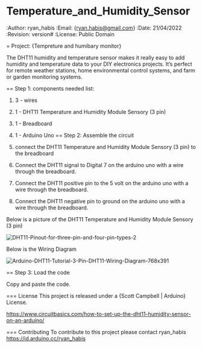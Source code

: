 # Temperature_and_Humidity_Sensor

:Author: ryan_habis
:Email: {ryan.habis@gmail.com}
:Date: 21/04/2022
:Revision: version#
:License: Public Domain

= Project: {Tempreture and humibary monitor}

The DHT11 humidity and temperature sensor makes it really easy to add humidity and temperature data to your DIY electronics projects. 
It’s perfect for remote weather stations, home environmental control systems, and farm or garden monitoring systems.

== Step 1: components needed list:

1. 3 - wires
2. 1 - DHT11 Temperature and Humidity Module Sensory (3 pin)
3. 1 - Breadboard
4. 1 - Arduino Uno
== Step 2: Assemble the circuit

1. connect the DHT11 Temperature and Humidity Module Sensory (3 pin) to the breadboard
2. Connect the DHT11 signal to Digital 7 on the arduino uno with a wire through the breadboard. 
3. Connect the DHT11 positive pin to the 5 volt on the arduino uno with a wire through the breadboard.
4. Connect the DHT11 negative pin to ground on the arduino uno with a wire through the breadboard.

Below is a picture of the DHT11 Temperature and Humidity Module Sensory (3 pin)

![DHT11-Pinout-for-three-pin-and-four-pin-types-2](https://user-images.githubusercontent.com/30758550/223110554-fe91355c-6587-44af-9f04-f44178bb9573.jpg)

Below is the Wiring Diagram

![Arduino-DHT11-Tutorial-3-Pin-DHT11-Wiring-Diagram-768x391](https://user-images.githubusercontent.com/30758550/223110388-0fb878e8-4d3e-4a55-9406-39726d2fddbc.png)


== Step 3: Load the code

Copy and paste the code.

=== License
This project is released under a {Scott Campbell | Arduino} License.

https://www.circuitbasics.com/how-to-set-up-the-dht11-humidity-sensor-on-an-arduino/

=== Contributing
To contribute to this project please contact ryan_habis https://id.arduino.cc/ryan_habis


